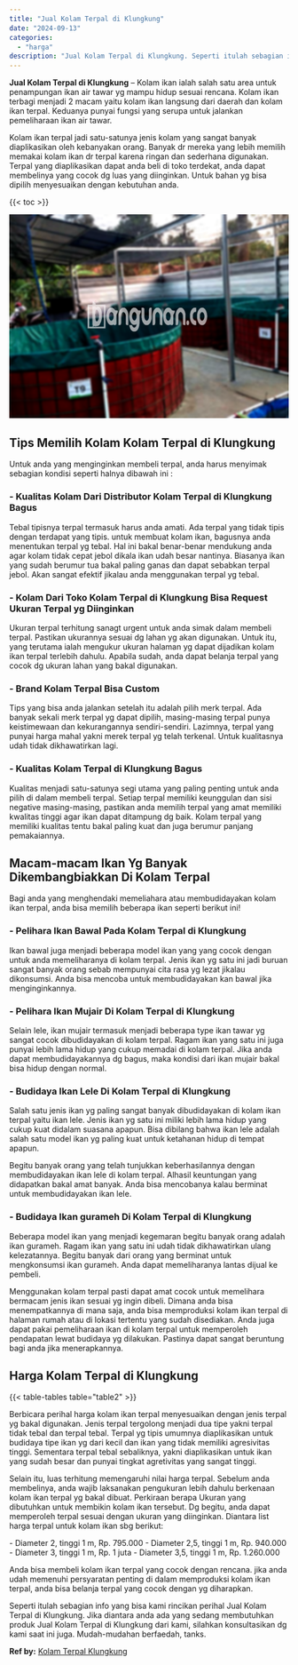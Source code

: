 ```yaml
---
title: "Jual Kolam Terpal di Klungkung"
date: "2024-09-13"
categories: 
  - "harga"
description: "Jual Kolam Terpal di Klungkung. Seperti itulah sebagian info yang bisa kami rincikan perihal Jual Kolam Terpal di Klungkung. Jika diantara anda ada yang seda..."
---
```


**Jual Kolam Terpal di Klungkung** – Kolam ikan ialah salah satu area untuk penampungan ikan air tawar yg mampu hidup sesuai rencana. Kolam ikan terbagi menjadi 2 macam yaitu kolam ikan langsung dari daerah dan kolam ikan terpal. Keduanya punyai fungsi yang serupa untuk jalankan pemeliharaan ikan air tawar.

Kolam ikan terpal jadi satu-satunya jenis kolam yang sangat banyak diaplikasikan oleh kebanyakan orang. Banyak dr mereka yang lebih memilih memakai kolam ikan dr terpal karena ringan dan sederhana digunakan. Terpal yang diaplikasikan dapat anda beli di toko terdekat, anda dapat membelinya yang cocok dg luas yang diinginkan. Untuk bahan yg bisa dipilih menyesuaikan dengan kebutuhan anda.

{{< toc >}}

![Jual Kolam Terpal di Klungkung](/images/jual-kolam-terpal-44.png)

## Tips Memilih Kolam Kolam Terpal di Klungkung

Untuk anda yang menginginkan membeli terpal, anda harus menyimak sebagian kondisi seperti halnya dibawah ini :

### \- Kualitas Kolam Dari Distributor Kolam Terpal di Klungkung Bagus

Tebal tipisnya terpal termasuk harus anda amati. Ada terpal yang tidak tipis dengan terdapat yang tipis. untuk membuat kolam ikan, bagusnya anda menentukan terpal yg tebal. Hal ini bakal benar-benar mendukung anda agar kolam tidak cepat jebol dikala ikan udah besar nantinya. Biasanya ikan yang sudah berumur tua bakal paling ganas dan dapat sebabkan terpal jebol. Akan sangat efektif jikalau anda menggunakan terpal yg tebal.

### \- Kolam Dari Toko Kolam Terpal di Klungkung Bisa Request Ukuran Terpal yg Diinginkan

Ukuran terpal terhitung sanagt urgent untuk anda simak dalam membeli terpal. Pastikan ukurannya sesuai dg lahan yg akan digunakan. Untuk itu, yang terutama ialah mengukur ukuran halaman yg dapat dijadikan kolam ikan terpal terlebih dahulu. Apabila sudah, anda dapat belanja terpal yang cocok dg ukuran lahan yang bakal digunakan.

### \- Brand Kolam Terpal Bisa Custom

Tips yang bisa anda jalankan setelah itu adalah pilih merk terpal. Ada banyak sekali merk terpal yg dapat dipilih, masing-masing terpal punya keistimewaan dan kekurangannya sendiri-sendiri. Lazimnya, terpal yang punyai harga mahal yakni merek terpal yg telah terkenal. Untuk kualitasnya udah tidak dikhawatirkan lagi.

### \- Kualitas Kolam Terpal di Klungkung Bagus

Kualitas menjadi satu-satunya segi utama yang paling penting untuk anda pilih di dalam membeli terpal. Setiap terpal memiliki keunggulan dan sisi negative masing-masing, pastikan anda memilih terpal yang amat memiliki kwalitas tinggi agar ikan dapat ditampung dg baik. Kolam terpal yang memiliki kualitas tentu bakal paling kuat dan juga berumur panjang pemakaiannya.

## Macam-macam Ikan Yg Banyak Dikembangbiakkan Di Kolam Terpal

Bagi anda yang menghendaki memeliahara atau membudidayakan kolam ikan terpal, anda bisa memilih beberapa ikan seperti berikut ini!

### \- Pelihara Ikan Bawal Pada Kolam Terpal di Klungkung

Ikan bawal juga menjadi beberapa model ikan yang yang cocok dengan untuk anda memeliharanya di kolam terpal. Jenis ikan yg satu ini jadi buruan sangat banyak orang sebab mempunyai cita rasa yg lezat jikalau dikonsumsi. Anda bisa mencoba untuk membudidayakan kan bawal jika menginginkannya.

### \- Pelihara Ikan Mujair Di Kolam Terpal di Klungkung

Selain lele, ikan mujair termasuk menjadi beberapa type ikan tawar yg sangat cocok dibudidayakan di kolam terpal. Ragam ikan yang satu ini juga punyai lebih lama hidup yang cukup memadai di kolam terpal. Jika anda dapat membudidayakannya dg bagus, maka kondisi dari ikan mujair bakal bisa hidup dengan normal.

### \- Budidaya Ikan Lele Di Kolam Terpal di Klungkung

Salah satu jenis ikan yg paling sangat banyak dibudidayakan di kolam ikan terpal yaitu ikan lele. Jenis ikan yg satu ini miliki lebih lama hidup yang cukup kuat didalam suasana apapun. Bisa dibilang bahwa ikan lele adalah salah satu model ikan yg paling kuat untuk ketahanan hidup di tempat apapun.

Begitu banyak orang yang telah tunjukkan keberhasilannya dengan membudidayakan ikan lele di kolam terpal. Alhasil keuntungan yang didapatkan bakal amat banyak. Anda bisa mencobanya kalau berminat untuk membudidayakan ikan lele.

### \- Budidaya Ikan gurameh Di Kolam Terpal di Klungkung

Beberapa model ikan yang menjadi kegemaran begitu banyak orang adalah ikan gurameh. Ragam ikan yang satu ini udah tidak dikhawatirkan ulang kelezatannya. Begitu banyak dari orang yang berminat untuk mengkonsumsi ikan gurameh. Anda dapat memeliharanya lantas dijual ke pembeli.

Menggunakan kolam terpal pasti dapat amat cocok untuk memelihara bermacam jenis ikan sesuai yg ingin dibeli. Dimana anda bisa menempatkannya di mana saja, anda bisa memproduksi kolam ikan terpal di halaman rumah atau di lokasi tertentu yang sudah disediakan. Anda juga dapat pakai pemeliharaan ikan di kolam terpal untuk memperoleh pendapatan lewat budidaya yg dilakukan. Pastinya dapat sangat beruntung bagi anda jika menerapkannya.

## Harga Kolam Terpal di Klungkung

{{< table-tables table="table2" >}}

Berbicara perihal harga kolam ikan terpal menyesuaikan dengan jenis terpal yg bakal digunakan. Jenis terpal tergolong menjadi dua tipe yakni terpal tidak tebal dan terpal tebal. Terpal yg tipis umumnya diaplikasikan untuk budidaya tipe ikan yg dari kecil dan ikan yang tidak memiliki agresivitas tinggi. Sementara terpal tebal sebaliknya, yakni diaplikasikan untuk ikan yang sudah besar dan punyai tingkat agretivitas yang sangat tinggi.

Selain itu, luas terhitung memengaruhi nilai harga terpal. Sebelum anda membelinya, anda wajib laksanakan pengukuran lebih dahulu berkenaan kolam ikan terpal yg bakal dibuat. Perkiraan berapa Ukuran yang dibutuhkan untuk membikin kolam ikan tersebut. Dg begitu, anda dapat memperoleh terpal sesuai dengan ukuran yang diinginkan. Diantara list harga terpal untuk kolam ikan sbg berikut:

\- Diameter 2, tinggi 1 m, Rp. 795.000 - Diameter 2,5, tinggi 1 m, Rp. 940.000 - Diameter 3, tinggi 1 m, Rp. 1 juta - Diameter 3,5, tinggi 1 m, Rp. 1.260.000

Anda bisa membeli kolam ikan terpal yang cocok dengan rencana. jika anda udah memenuhi persyaratan penting di dalam memproduksi kolam ikan terpal, anda bisa belanja terpal yang cocok dengan yg diharapkan.

Seperti itulah sebagian info yang bisa kami rincikan perihal Jual Kolam Terpal di Klungkung. Jika diantara anda ada yang sedang membutuhkan produk Jual Kolam Terpal di Klungkung dari kami, silahkan konsultasikan dg kami saat ini juga. Mudah-mudahan berfaedah, tanks.

**Ref by:** [Kolam Terpal Klungkung](https://id.wikipedia.org/wiki/Kolam)
